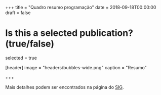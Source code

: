 +++
title = "Quadro resumo programação"
date = 2018-09-18T00:00:00
draft = false


# Is this a selected publication? (true/false)
selected = true 


[header]
image = "headers/bubbles-wide.png"
caption = "Resumo"

+++

Mais detalhes podem ser encontrados na página do [SIG](https://sig.ufla.br/modulos/publico/eventos/index.php).

